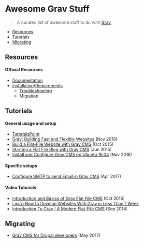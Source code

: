 # Awesome Grav Stuff

> A curated list of awesome stuff to do with [Grav](https://getgrav.org/)

- [Resources](#resources)
- [Tutorials](#tutorials)
- [Migrating](#migrating)

## Resources

#### Official Resources

- [Documentation](https://learn.getgrav.org/)
- [Installation](https://learn.getgrav.org/basics/installation)/[Requirements](https://learn.getgrav.org/basics/requirements)
  - [Troubleshooting](https://learn.getgrav.org/troubleshooting)
  - [Migration](https://learn.getgrav.org/migration)

## Tutorials

#### General usage and setup

- [TutorialsPoint](https://www.tutorialspoint.com/grav/index.htm)
- [Grav: Building Fast and Flexible Websites](https://davidwalsh.name/grav-building-fast-flexible-websites) (Nov 2016)
- [Build a Flat-File Website with Grav CMS](https://webdesignledger.com/grav-cms/) (Oct 2015)
- [Starting a Flat File Blog with Grav CMS](https://www.html5andbeyond.com/starting-a-flat-file-blog-with-grav-cms/) (Jun 2015)
- [Install and Configure Grav CMS on Ubuntu 16.04](https://hostpresto.com/community/tutorials/install-and-configure-grav-cms-on-ubuntu-16-04/) (Nov 2016)

#### Specific setups

- [Configure SMTP to send Email in Grav CMS](http://www.peaceofmindwebsite.com/tutorials/configure-smtp-to-send-email-in-grav-cms) (Apr 2017)

#### Video Tutorials

- [Introduction and Basics of Grav Flat File CMS](https://www.youtube.com/watch?v=USoq8MOOKhI) (Oct 2016)
- [Learn How to Develop Websites With Grav in Less Than 1 Week](http://grav-tuts.teachable.com/) 
- [Introduction To Grav | A Modern Flat-File CMS](https://www.youtube.com/watch?v=L2gyq5GvDLE) (Sep 2014)

## Migrating

- [Grav CMS for Drupal developers](http://mikecr.it/ramblings/grav-cms-for-drupal-developers) (May 2017)
